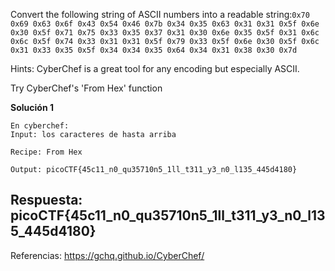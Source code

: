 
Convert the following string of ASCII numbers into a readable string:`0x70 0x69 0x63 0x6f 0x43 0x54 0x46 0x7b 0x34 0x35 0x63 0x31 0x31 0x5f 0x6e 0x30 0x5f 0x71 0x75 0x33 0x35 0x37 0x31 0x30 0x6e 0x35 0x5f 0x31 0x6c 0x6c 0x5f 0x74 0x33 0x31 0x31 0x5f 0x79 0x33 0x5f 0x6e 0x30 0x5f 0x6c 0x31 0x33 0x35 0x5f 0x34 0x34 0x35 0x64 0x34 0x31 0x38 0x30 0x7d`


Hints:
CyberChef is a great tool for any encoding but especially ASCII.

Try CyberChef's 'From Hex' function


**Solución 1**

```
En cyberchef:
Input: los caracteres de hasta arriba

Recipe: From Hex

Output: picoCTF{45c11_n0_qu35710n5_1ll_t311_y3_n0_l135_445d4180}

```



## Respuesta: **picoCTF{45c11_n0_qu35710n5_1ll_t311_y3_n0_l135_445d4180}**



Referencias:
https://gchq.github.io/CyberChef/
